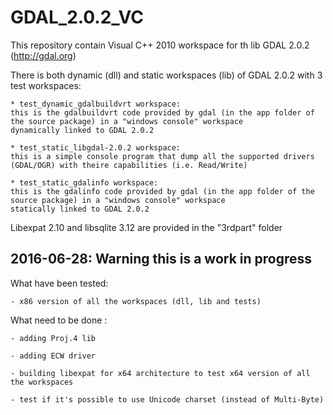 # GDAL_2.0.2_VC
This repository contain Visual C++ 2010 workspace for th lib GDAL 2.0.2 (http://gdal.org)

There is both dynamic (dll) and static workspaces (lib) of GDAL 2.0.2 with 3 test workspaces:

    * test_dynamic_gdalbuildvrt workspace:
    this is the gdalbuildvrt code provided by gdal (in the app folder of the source package) in a "windows console" workspace
    dynamically linked to GDAL 2.0.2
    
    * test_static_libgdal-2.0.2 workspace:
    this is a simple console program that dump all the supported drivers (GDAL/OGR) with theire capabilities (i.e. Read/Write)
    
    * test_static_gdalinfo workspace:
    this is the gdalinfo code provided by gdal (in the app folder of the source package) in a "windows console" workspace
    statically linked to GDAL 2.0.2

Libexpat 2.10 and libsqlite 3.12 are provided in the "3rdpart" folder

## 2016-06-28: Warning this is a work in progress
What have been tested:

    - x86 version of all the workspaces (dll, lib and tests) 

What need to be done :

    - adding Proj.4 lib
    
    - adding ECW driver
    
    - building libexpat for x64 architecture to test x64 version of all the workspaces
    
    - test if it's possible to use Unicode charset (instead of Multi-Byte)
    
